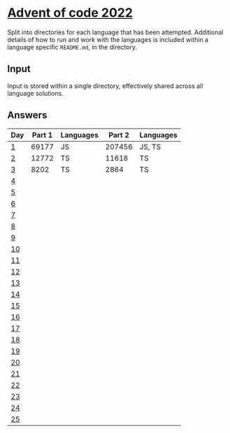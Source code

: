 # [Advent of code 2022](https://adventofcode.com/2022/)

Split into directories for each language that has been attempted. Additional
details of how to run and work with the languages is included within a language
specific `README.md`, in the directory.

## Input

Input is stored within a single directory, effectively shared across all
language solutions.

## Answers

| Day                                        | Part 1  | Languages | Part 2  | Languages |
| ---                                        | ------- | --------- | ------- | --------- |
| [1](https://adventofcode.com/2022/day/1)   | 69177   | JS        | 207456  | JS, TS    |
| [2](https://adventofcode.com/2022/day/2)   | 12772   | TS        | 11618   | TS        |
| [3](https://adventofcode.com/2022/day/3)   | 8202    | TS        | 2864    | TS        |
| [4](https://adventofcode.com/2022/day/4)   |         |           |         |           |
| [5](https://adventofcode.com/2022/day/5)   |         |           |         |           |
| [6](https://adventofcode.com/2022/day/6)   |         |           |         |           |
| [7](https://adventofcode.com/2022/day/7)   |         |           |         |           |
| [8](https://adventofcode.com/2022/day/8)   |         |           |         |           |
| [9](https://adventofcode.com/2022/day/9)   |         |           |         |           |
| [10](https://adventofcode.com/2022/day/10) |         |           |         |           |
| [11](https://adventofcode.com/2022/day/11) |         |           |         |           |
| [12](https://adventofcode.com/2022/day/12) |         |           |         |           |
| [13](https://adventofcode.com/2022/day/13) |         |           |         |           |
| [14](https://adventofcode.com/2022/day/14) |         |           |         |           |
| [15](https://adventofcode.com/2022/day/15) |         |           |         |           |
| [16](https://adventofcode.com/2022/day/16) |         |           |         |           |
| [17](https://adventofcode.com/2022/day/17) |         |           |         |           |
| [18](https://adventofcode.com/2022/day/18) |         |           |         |           |
| [19](https://adventofcode.com/2022/day/19) |         |           |         |           |
| [20](https://adventofcode.com/2022/day/20) |         |           |         |           |
| [21](https://adventofcode.com/2022/day/21) |         |           |         |           |
| [22](https://adventofcode.com/2022/day/22) |         |           |         |           |
| [23](https://adventofcode.com/2022/day/23) |         |           |         |           |
| [24](https://adventofcode.com/2022/day/24) |         |           |         |           |
| [25](https://adventofcode.com/2022/day/25) |         |           |         |           |
